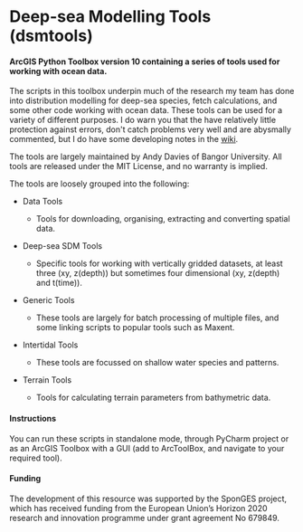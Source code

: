 # Deep-sea Modelling Tools (dsmtools)
#### ArcGIS Python Toolbox version 10 containing a series of tools used for working with ocean data.

The scripts in this toolbox underpin much of the research my team has done into distribution modelling for deep-sea species, fetch calculations, and some other code working with ocean data. These tools can be used for a variety of different purposes. I do warn you that the have relatively little protection against errors, don't catch problems very well and are abysmally commented, but I do have some developing notes in the [wiki](https://github.com/marbiouk/dsmtools/wiki).

The tools are largely maintained by Andy Davies of Bangor University. All tools are released under the MIT License, and no warranty is implied.

The tools are loosely grouped into the following:

* Data Tools
  * Tools for downloading, organising, extracting and converting spatial data.

* Deep-sea SDM Tools
  * Specific tools for working with vertically gridded datasets, at least three (xy, z(depth)) but sometimes four dimensional (xy, z(depth) and t(time)).

* Generic Tools
  * These tools are largely for batch processing of multiple files, and some linking scripts to popular tools such as Maxent.

* Intertidal Tools
  * These tools are focussed on shallow water species and patterns.

* Terrain Tools
  * Tools for calculating terrain parameters from bathymetric data.

#### Instructions
You can run these scripts in standalone mode, through PyCharm project or as an ArcGIS Toolbox with a GUI (add to ArcToolBox, and navigate to your required tool).

#### Funding

The development of this resource was supported by the SponGES project, which has received funding from the European Union’s Horizon 2020 research and innovation programme under grant agreement No 679849.

